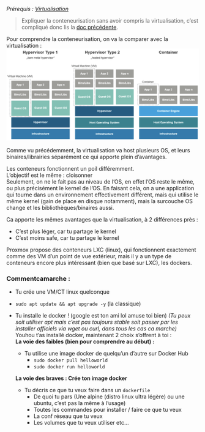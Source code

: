 *Prérequis : [Virtualisation](./virtualisation.md)*

> Expliquer la conteneurisation sans avoir compris la virtualisation, c’est compliqué donc lis la [doc précédente](./virtualisation.md). 

Pour comprendre la conteneurisation, on va la comparer avec la virtualisation :
![Conteneurisation](../../../img/systeme/docker.png)

Comme vu précédemment, la virtualisation va host plusieurs OS, et leurs binaires/librairies séparément ce qui apporte plein d’avantages.

Les conteneurs fonctionnent un poil différemment.   
L’objectif est le même : cloisonner   
Seulement, on ne le fait pas au niveau de l’OS, en effet l’OS reste le même, ou plus précisément le kernel de l’OS. En faisant cela, on a une application qui tourne dans un environnement effectivement différent, mais qui utilise le même kernel (gain de place en disque notamment), mais la surcouche OS change et  les bibliothèques/binaires aussi.  

Ca apporte les mêmes avantages que la virtualisation, à 2 différences près : 

- C’est plus léger, car tu partage le kernel
- C’est moins safe, car tu partage le kernel

Proxmox propose des conteneurs  LXC (linux), qui fonctionnent exactement comme des VM d’un point de vue extérieur, mais il y a un type de conteneurs encore plus intéressant (bien que basé sur LXC), les dockers. 

### Commentcamarche :  

- Tu crée une VM/CT linux quelconque
- `sudo apt update && apt upgrade -y` (la classique)
- Tu installe le docker ! (google est ton ami lol amuse toi bien) *(Tu peux soit utiliser apt mais c’est pas toujours stable soit passer par les installer officiels via wget ou curl, dans tous les cas ca marche)*  
    Youhou t’as installé docker, maintenant 2 choix s’offrent à toi :   
    __La voie des faibles (bien pour comprendre au début) :__  

    - Tu utilise une image docker de quelqu’un d’autre sur Docker Hub
        - `sudo docker pull helloworld`
        - `sudo docker run helloworld`  
    
    __La voie des braves : Crée ton image docker__  

    - Tu décris ce que tu veux faire dans un `dockerfile`   
    	- De quoi tu pars (Une alpine (distro linux ultra légère) ou une ubuntu, c’est pas la même à l’usage)  
    	- Toutes les commandes pour installer / faire ce que tu veux  
		- La conf réseau que tu veux   
		- Les volumes que tu veux utiliser etc… 